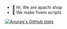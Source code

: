 - 👋 Hi, We are apachi shop
- 👀 We make fivem scripts

[![Anurag's GitHub stats](https://github-readme-stats.vercel.app/api?username=apachishop)](https://github.com/anuraghazra/github-readme-stats)
